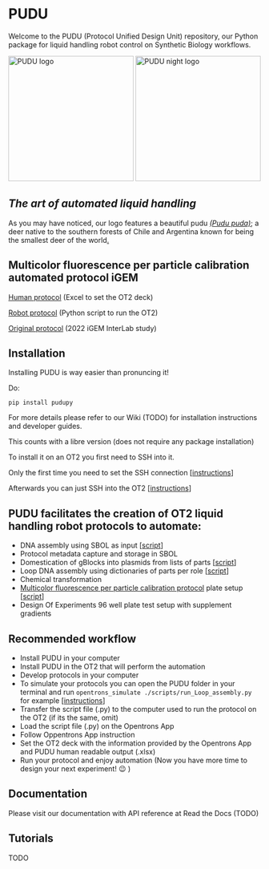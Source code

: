# PUDU
Welcome to the PUDU (Protocol Unified Design Unit) repository, our Python package for liquid handling robot control on Synthetic Biology workflows.


<img src="https://github.com/RudgeLab/PUDU/blob/main/images/PUDU_Monet.jpeg#gh-light-mode-only" alt="PUDU logo" width="250"/>
<img src="https://github.com/RudgeLab/PUDU/blob/main/images/PUDU_Ukiyo_e.jpeg#gh-dark-mode-only" alt="PUDU night logo" width="250"/>

## *The art of automated liquid handling*

As you may have noticed, our logo features a beautiful pudu _[(Pudu puda)](https://en.wikipedia.org/wiki/Pudu)_; a deer native to the southern forests of Chile and Argentina known for being the smallest deer of the world[.](https://youtu.be/xRQnJyP77tY)

## Multicolor fluorescence per particle calibration automated protocol iGEM

[Human protocol](https://github.com/RudgeLab/PUDU/blob/main/protocols/Multicolor_fluorescence_per_particle_calibration_protocol_igem/Automated_protocol_user_instructions.xlsx) (Excel to set the OT2 deck)

[Robot protocol](https://github.com/RudgeLab/PUDU/blob/main/scripts/run_iGEM2022_rgb_od_libre.py) (Python script to run the OT2)

[Original protocol](https://old.igem.org/wiki/images/a/a4/InterLab_2022_-_Calibration_Protocol_v2.pdf) (2022 iGEM InterLab study)

## Installation

Installing PUDU is way easier than pronuncing it! 

Do:

`pip install pudupy`

For more details please refer to our Wiki (TODO) for installation instructions and developer guides.

This counts with a libre version (does not require any package installation)

To install it on an OT2 you first need to SSH into it.

Only the first time you need to set the SSH connection [[instructions](https://support.opentrons.com/s/article/Setting-up-SSH-access-to-your-OT-2)]

Afterwards you can just SSH into the OT2 [[instructions](https://support.opentrons.com/s/article/Connecting-to-your-OT-2-with-SSH)]

## PUDU facilitates the creation of OT2 liquid handling robot protocols to automate:

- DNA assembly using SBOL as input [[script](https://github.com/RudgeLab/PUDU/blob/main/scripts/run_Loop_assembly.py)]
- Protocol metadata capture and storage in SBOL
- Domestication of gBlocks into plasmids from lists of parts [[script](https://github.com/RudgeLab/PUDU/blob/main/scripts/run_Domestication.py)]
- Loop DNA assembly using dictionaries of parts per role [[script](https://github.com/RudgeLab/PUDU/blob/main/scripts/run_Loop_assembly.py)]
- Chemical transformation
- [Multicolor fluorescence per particle calibration protocol](https://old.igem.org/wiki/images/a/a4/InterLab_2022_-_Calibration_Protocol_v2.pdf) plate setup [[script](https://github.com/RudgeLab/PUDU/blob/main/scripts/run_iGEM2022_rgb_od_libre.py)]
- Design Of Experiments 96 well plate test setup with supplement gradients

## Recommended workflow

- Install PUDU in your computer
- Install PUDU in the OT2 that will perform the automation
- Develop protocols in your computer
- To simulate your protocols you can open the PUDU folder in your terminal and run `opentrons_simulate ./scripts/run_Loop_assembly.py ` for example [[instructions](https://support.opentrons.com/s/article/Simulating-OT-2-protocols-on-your-computer?)]
- Transfer the script file (.py) to the computer used to run the protocol on the OT2 (if its the same, omit)
- Load the script file (.py) on the Opentrons App
- Follow Oppentrons App instruction
- Set the OT2 deck with the information provided by the Opentrons App and PUDU human readable output (.xlsx)
- Run your protocol and enjoy automation (Now you have more time to design your next experiment! :wink: )

## Documentation

 Please visit our documentation with API reference at Read the Docs (TODO)

## Tutorials

TODO
